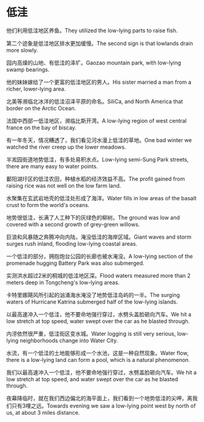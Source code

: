 # 低洼

<p><span class="chinese">他们利用低洼地区养鱼。</span><span class="english">They utilized the low-lying parts to raise fish.</span></p>

<p><span class="chinese">第二个迹象是低洼地区排水更加缓慢。</span><span class="english">The second sign is that lowlands drain more slowly.</span></p>

<p><span class="chinese">园内高燥的山地、有低洼的泽圹。</span><span class="english">Gaozao mountain park, with low-lying swamp bearings.</span></p>

<p><span class="chinese">他的妹妹嫁给了一个更富的低洼地区的男人。</span><span class="english">His sister married a man from a richer, lower-lying area.</span></p>

<p><span class="chinese">北美等濒临北冰洋的低洼沼泽平原的命名。</span><span class="english">SiliCa, and North America that border on the Arctic Ocean.</span></p>

<p><span class="chinese">法国中西部一低洼地区，濒临比斯开湾。</span><span class="english">A low-lying region of west central france on the bay of biscay.</span></p>

<p><span class="chinese">有一年冬天，情况糟透了，我们看见河水漫上低洼的草地。</span><span class="english">One bad winter we watched the river creep up the lower meadows.</span></p>

<p><span class="chinese">半淞园街道地势低洼，有多处易积水点。</span><span class="english">Low-lying semi-Sung Park streets, there are many easy to water points.</span></p>

<p><span class="chinese">鄱阳湖圩区的低洼农田，种植水稻的经济效益不高。</span><span class="english">The profit gained from raising rice was not well on the low farm land.</span></p>

<p><span class="chinese">水聚集在玄武岩地壳的低洼处形成了海洋。</span><span class="english">Water fills in low areas of the basalt crust to form the world's oceans.</span></p>

<p><span class="chinese">地势很低洼，长满了人工种下的灰绿色的柳树。</span><span class="english">The ground was low and covered with a second growth of grey-green willows.</span></p>

<p><span class="chinese">巨浪和风暴随之奔腾冲向内陆，淹没低洼的海岸区域。</span><span class="english">Giant waves and storm surges rush inland, flooding low-lying coastal areas.</span></p>

<p><span class="chinese">一个低洼的部分，拥抱炮台公园的长廊也被水淹没。</span><span class="english">A low-lying section of the promenade hugging Battery Park was also submerged.</span></p>

<p><span class="chinese">实测洪水超过2米的桐城的低洼地区深。</span><span class="english">Flood waters measured more than 2 meters deep in Tongcheng's low-lying areas.</span></p>

<p><span class="chinese">卡特里娜飓风所引起的汹涌海水淹没了地势低洼岛屿的一半。</span><span class="english">The surging waters of Hurricane Katrina submerged half of the low-lying islands.</span></p>

<p><span class="chinese">以最高速冲入一个低洼，他不要命地强行穿过，水劈头盖脸砸向汽车。</span><span class="english">We hit a low stretch at top speed, water swept over the car as he blasted through.</span></p>

<p><span class="chinese">内涝依然很严重，低洼街区变水城。</span><span class="english">Water logging is still very serious, low-lying neighborhoods change into Water City.</span></p>

<p><span class="chinese">水流，有一个低洼的土地能够形成一个水池，这是一种自然现象。</span><span class="english">Water flow, there is a low-lying land can form a pool, which is a natural phenomenon.</span></p>

<p><span class="chinese">我们以最高速冲入一个低洼，他不要命地强行穿过，水劈盖脸砸向汽车。</span><span class="english">We hit a low stretch at top speed, and water swept over the car as he blasted through.</span></p>

<p><span class="chinese">夜幕降临时，就在我们西边偏北的海平面上，我们看到一个地势低洼的尖呷，离我们只有3哩之远。</span><span class="english">Towards evening we saw a low-lying point west by north of us, at about 3 miles distance.</span></p>

